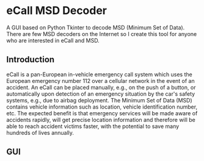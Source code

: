 # eCall MSD Decoder
A GUI based on Python Tkinter to decode MSD (Minimum Set of Data). There are few MSD decoders on the Internet so I create this tool for anyone who are interested in eCall and MSD.

## Introduction
eCall is a pan-European in-vehicle emergency call system which uses the European emergency
number 112 over a cellular network in the event of an accident. An eCall can be placed manually, e.g., on
the push of a button, or automatically upon detection of an emergency situation by the car's safety
systems, e.g., due to airbag deployment.
The Minimum Set of Data (MSD) contains vehicle information such as location, vehicle
identification number, etc. The expected benefit is that emergency services will be made aware of
accidents rapidly, will get precise location information and therefore will be able to reach accident victims
faster, with the potential to save many hundreds of lives annually. 

## GUI

